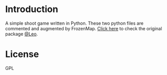 # Introduction

A simple shoot game written in Python. These two python files are commented and augmented by FrozenMap. [Click here](https://github.com/Kill-Console/PythonShootGame) to check the original package [@Leo](https://github.com/Kill-Console).

# License
GPL

